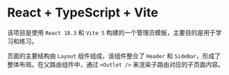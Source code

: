# React + TypeScript + Vite

该项目是使用 `React 18.3` 和 `Vite 5` 构建的一个管理员模板，主要目的是用于学习和练习。

页面的主要结构由 `Layout` 组件组成，该组件整合了 `Header` 和 `SideBar`，形成了整体布局。在父路由组件中，通过 `<Outlet />` 来渲染子路由对应的子页面内容。

